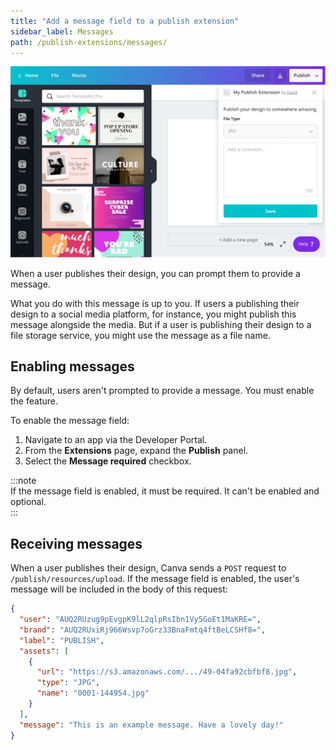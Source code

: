 ```yaml
---
title: "Add a message field to a publish extension"
sidebar_label: Messages
path: /publish-extensions/messages/
---
```


![](images/ebe6dd5e6c.jpg)

When a user publishes their design, you can prompt them to provide a message.

What you do with this message is up to you. If users a publishing their design to a social media platform, for instance, you might publish this message alongside the media. But if a user is publishing their design to a file storage service, you might use the message as a file name.

## Enabling messages

By default, users aren't prompted to provide a message. You must enable the feature.

To enable the message field:

1.  Navigate to an app via the Developer Portal.
2.  From the **Extensions** page, expand the **Publish** panel.
3.  Select the **Message required** checkbox.

:::note  
 If the message field is enabled, it must be required. It can't be enabled and optional.  
:::

## Receiving messages

When a user publishes their design, Canva sends a `POST` request to `/publish/resources/upload`. If the message field is enabled, the user's message will be included in the body of this request:

```json
{
  "user": "AUQ2RUzug9pEvgpK9lL2qlpRsIbn1Vy5GoEt1MaKRE=",
  "brand": "AUQ2RUxiRj966Wsvp7oGrz33BnaFmtq4ftBeLCSHf8=",
  "label": "PUBLISH",
  "assets": [
    {
      "url": "https://s3.amazonaws.com/.../49-04fa92cbfbf8.jpg",
      "type": "JPG",
      "name": "0001-144954.jpg"
    }
  ],
  "message": "This is an example message. Have a lovely day!"
}
```
